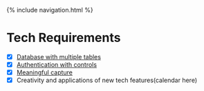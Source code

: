 {% include navigation.html %}

# Tech Requirements #
- [x] [Database with multiple tables](https://github.com/KoolKidKai/Siuuuu/blob/main/cruddy/app_crud_api.py)
- [x] [Authentication with controls](https://github.com/KoolKidKai/Siuuuu/blob/main/cruddy/login.py)
- [x] [Meaningful capture](https://github.com/KoolKidKai/Siuuuu/blob/main/uploady/app_upload.py)
- [x] Creativity and applications of new tech features(calendar here)
